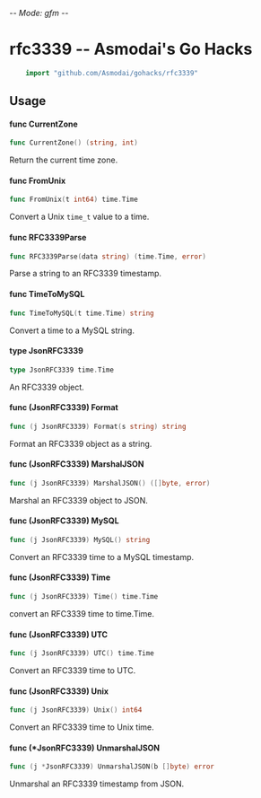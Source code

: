-*- Mode: gfm -*-

# rfc3339 -- Asmodai's Go Hacks

```go
    import "github.com/Asmodai/gohacks/rfc3339"
```

## Usage

#### func  CurrentZone

```go
func CurrentZone() (string, int)
```
Return the current time zone.

#### func  FromUnix

```go
func FromUnix(t int64) time.Time
```
Convert a Unix `time_t` value to a time.

#### func  RFC3339Parse

```go
func RFC3339Parse(data string) (time.Time, error)
```
Parse a string to an RFC3339 timestamp.

#### func  TimeToMySQL

```go
func TimeToMySQL(t time.Time) string
```
Convert a time to a MySQL string.

#### type JsonRFC3339

```go
type JsonRFC3339 time.Time
```

An RFC3339 object.

#### func (JsonRFC3339) Format

```go
func (j JsonRFC3339) Format(s string) string
```
Format an RFC3339 object as a string.

#### func (JsonRFC3339) MarshalJSON

```go
func (j JsonRFC3339) MarshalJSON() ([]byte, error)
```
Marshal an RFC3339 object to JSON.

#### func (JsonRFC3339) MySQL

```go
func (j JsonRFC3339) MySQL() string
```
Convert an RFC3339 time to a MySQL timestamp.

#### func (JsonRFC3339) Time

```go
func (j JsonRFC3339) Time() time.Time
```
convert an RFC3339 time to time.Time.

#### func (JsonRFC3339) UTC

```go
func (j JsonRFC3339) UTC() time.Time
```
Convert an RFC3339 time to UTC.

#### func (JsonRFC3339) Unix

```go
func (j JsonRFC3339) Unix() int64
```
Convert an RFC3339 time to Unix time.

#### func (*JsonRFC3339) UnmarshalJSON

```go
func (j *JsonRFC3339) UnmarshalJSON(b []byte) error
```
Unmarshal an RFC3339 timestamp from JSON.
